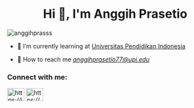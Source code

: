 <h1 align="center">Hi 👋, I'm Anggih Prasetio</h1>

<p align="left"> <img src="https://komarev.com/ghpvc/?username=anggihprasss&label=Profile%20views&color=0e75b6&style=flat" alt="anggihprasss" /> </p>

- 📒 I’m currently learning at [Universitas Pendidikan Indonesia](http://upi.edu)  

- 📧 How to reach me *anggihprasetio77@upi.edu*

<h3 align="left">Connect with me:</h3>
<p align="left">
<a href="https://id.linkedin.com/in/anggih-prasetio-a32218223" target="blank"><img align="center" src="https://raw.githubusercontent.com/rahuldkjain/github-profile-readme-generator/master/src/images/icons/Social/linked-in-alt.svg" alt="https://id.linkedin.com/in/anggih-prasetio-a32218223" height="30" width="40" /></a>
<a href="https://www.instagram.com/anggih_praset10/" target="blank"><img align="center" src="https://raw.githubusercontent.com/rahuldkjain/github-profile-readme-generator/master/src/images/icons/Social/instagram.svg" alt="https://www.instagram.com/anggih_praset10/" height="30" width="40" /></a>
</p>
